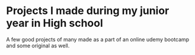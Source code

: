 # Projects I made during my junior year in High school
A few good projects of many made as a part of an online udemy bootcamp and some original as well.  
